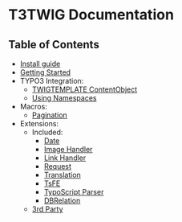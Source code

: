 # T3TWIG Documentation

## Table of Contents

* [Install guide](./reference/install.md)
* [Getting Started](./reference/GettingStarted.md)
* TYPO3 Integration:
  * [TWIGTEMPLATE ContentObject](./reference/integration/twigtemplate.md)
  * [Using Namespaces](./reference/integration/namespaces.md)
* Macros:
  * [Pagination](./reference/Macros/Pagination.md)
* Extensions:
  * Included:
      * [Date](./reference/extensions/Date.md)
      * [Image Handler](./reference/extensions/Image.md)
      * [Link Handler](./reference/extensions/Link.md)
      * [Request](./reference/extensions/Request.md)
      * [Translation](./reference/extensions/Translation.md)
      * [TsFE](./reference/extensions/TsFe.md)
      * [TypoScript Parser](./reference/extensions/TsParser.md)
      * [DBRelation](./reference/extensions/DBRelation.md)
  * [3rd Party](./reference/extensions/ThirdParty.md)

